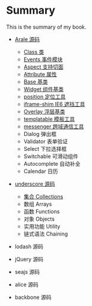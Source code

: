 # Summary

This is the summary of my book.

* [Arale 源码](arale/README.md)
    * [Class 类](arale/class.md)
    * [Events 事件模块](arale/events.md)
    * [Aspect 支持切面](arale/aspect.md)
    * [Attribute 属性](arale/attribute.md)
    * [Base 基类](arale/base.md)
    * [Widget 组件基类](arale/widget.md)
    * [position 定位工具](arale/position.md)
    * [iframe-shim IE6 遮挡工具](arale/iframe-shim.md)
    * [Overlay 浮层基类](arale/overlay.md)
    * [templatable 模板工具](arale/templatable.md)
    * [messenger 跨域通信工具](arale/messenger.md)
    * Dialog 弹出框
    * Validator 表单验证
    * Select 下拉选择框
    * Switchable 可滑动组件
    * Autocomplete 自动补全
    * Calendar 日历

* [underscore 源码](underscore/README.md)
    * [集合 Collections](underscore/collections.md)
    * 数组 Arrays
    * 函数 Functions
    * 对象 Objects
    * 实用功能 Utility
    * 链式语法 Chaining

* lodash 源码
* jQuery 源码
* seajs 源码
* alice 源码
* backbone 源码

